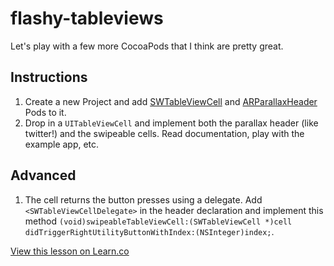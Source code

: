 

# flashy-tableviews

Let's play with a few more CocoaPods that I think are pretty great.

## Instructions

  1. Create a new Project and add [SWTableViewCell](https://github.com/CEWendel/SWTableViewCell) and [ARParallaxHeader](https://github.com/apping/APParallaxHeader) Pods to it.
  2. Drop in a `UITableViewCell` and implement both the parallax header (like twitter!) and the swipeable cells. Read documentation, play with the example app, etc.

## Advanced

  1. The cell returns the button presses using a delegate. Add `<SWTableViewCellDelegate>` in the header declaration and implement this method `(void)swipeableTableViewCell:(SWTableViewCell *)cell didTriggerRightUtilityButtonWithIndex:(NSInteger)index;`.

<a href='https://learn.co/lessons/flashy-tableviews' data-visibility='hidden'>View this lesson on Learn.co</a>
